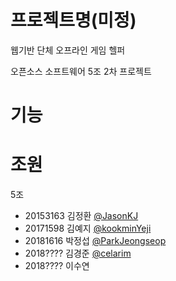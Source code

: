 # 프로젝트명(미정)
웹기반 단체 오프라인 게임 헬퍼

오픈소스 소프트웨어 5조 2차 프로젝트

# 기능


# 조원
5조
 - 20153163 김정환 [@JasonKJ](https://github.com/JasonKJ)
 - 20171598 김예지 [@kookminYeji](https://github.com/kookminYeji)
 - 20181616 박정섭 [@ParkJeongseop](https://github.com/ParkJeongseop)
 - 2018???? 김경준 [@celarim](https://github.com/celarim)
 - 2018???? 이수연